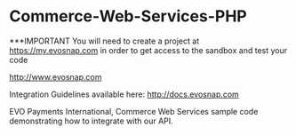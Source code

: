 Commerce-Web-Services-PHP
=========================
***IMPORTANT You will need to create a project at https://my.evosnap.com in order to get access to the sandbox and test your code

http://www.evosnap.com  

Integration Guidelines available here:  http://docs.evosnap.com

EVO Payments International, Commerce Web Services sample code demonstrating how to integrate with our API.
